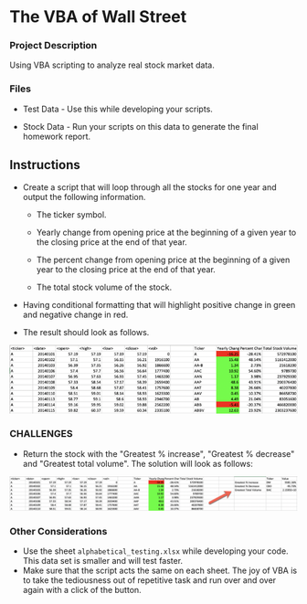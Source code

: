 # The VBA of Wall Street

### Project Description

Using VBA scripting to analyze real stock market data. 

### Files

* Test Data - Use this while developing your scripts.

* Stock Data - Run your scripts on this data to generate the final homework report.


## Instructions

* Create a script that will loop through all the stocks for one year and output the following information.

  * The ticker symbol.

  * Yearly change from opening price at the beginning of a given year to the closing price at the end of that year.

  * The percent change from opening price at the beginning of a given year to the closing price at the end of that year.

  * The total stock volume of the stock.

* Having conditional formatting that will highlight positive change in green and negative change in red.

* The result should look as follows.

![moderate_solution](Images/moderate_solution.png)


### CHALLENGES

* Return the stock with the "Greatest % increase", "Greatest % decrease" and "Greatest total volume". The solution will look as follows:

![hard_solution](Images/hard_solution.png)



### Other Considerations

* Use the sheet `alphabetical_testing.xlsx` while developing your code. This data set is smaller and will test faster. 
* Make sure that the script acts the same on each sheet. The joy of VBA is to take the tediousness out of repetitive task and run over and over again with a click of the button.


